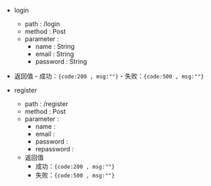 - login
    - path : /login
    - method : Post
    - parameter : 
        - name : String
        - email : String
        - password : String
- 返回值
        - 成功：`{code:200 , msg:""}`
        - 失败：`{code:500 , msg:""}`
    
- register
    - path : /register
    - method : Post
    - parameter : 
        - name :
        - email : 
        - password :
        - repassword : 
    - 返回值
        - 成功：`{code:200 , msg:""}`
        - 失败：`{code:500 , msg:""}`